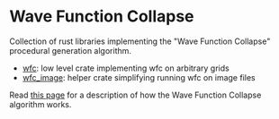 # Wave Function Collapse

Collection of rust libraries implementing the "Wave Function Collapse"
procedural generation algorithm.
 - [wfc](https://github.com/stevebob/wfc/tree/master/wfc): low level crate implementing wfc on arbitrary grids
 - [wfc\_image](https://github.com/stevebob/wfc/tree/master/wfc-image): helper crate simplifying running wfc on image files

Read [this page](https://gridbugs.org/wave-function-collapse/) for a description of how
the Wave Function Collapse algorithm works.
